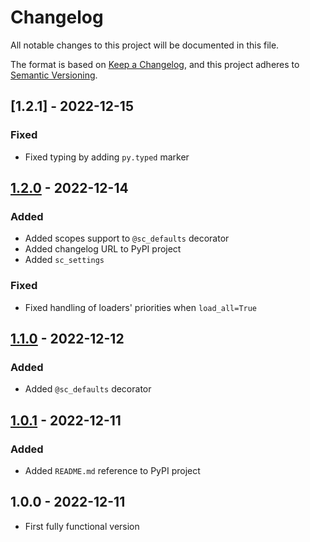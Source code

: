 # Changelog

All notable changes to this project will be documented in this file.

The format is based on [Keep a Changelog](https://keepachangelog.com/en/1.0.0/),
and this project adheres to [Semantic Versioning](https://semver.org/spec/v2.0.0.html).

## [1.2.1] - 2022-12-15

### Fixed

- Fixed typing by adding `py.typed` marker

## [1.2.0] - 2022-12-14

### Added

- Added scopes support to `@sc_defaults` decorator
- Added changelog URL to PyPI project
- Added `sc_settings`

### Fixed

- Fixed handling of loaders' priorities when `load_all=True`

## [1.1.0] - 2022-12-12

### Added 

- Added `@sc_defaults` decorator

## [1.0.1] - 2022-12-11

### Added

- Added `README.md` reference to PyPI project

## 1.0.0 - 2022-12-11

- First fully functional version

[1.2.0]: https://github.com/vsego/settings-collector/releases/tag/v1.2.0
[1.1.0]: https://github.com/vsego/settings-collector/releases/tag/v1.1.0
[1.0.1]: https://github.com/vsego/settings-collector/releases/tag/v1.0.1
